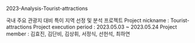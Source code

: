 2023-Analysis-Tourist-attractions

국내 주요 관광지 대비 특이 지역 선정 및 분석 프로젝트
Project nickname : Tourist-attractions
Project execution period : 2023.05.03 ~ 2023.05.24
Project member : 김효진, 김단비, 김상휘, 서정식, 선헌석, 최하연 
